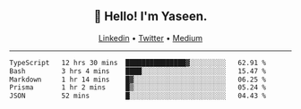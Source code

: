 <h2 align="center">👋 Hello! I'm Yaseen.</h2>
<p align="center">
  <a href="https://www.linkedin.com/in/yaseenkc/">Linkedin</a> •
  <a href="https://twitter.com/yaseeenkc">Twitter</a> •
  <a href="https://medium.com/@yaseen-kc">Medium</a>
</p>


<!--- 🔭 I’m currently working at []() as an  -->
<!--- - 💬 Ask me about **Javascript, React and Git** -->
<!--- - 📫 How to reach me: [@kc.yaseen](https://instagram.com/kc.yaseen) on Instagram -->
<!--- - ⚡ Fun fact: Big Fan of the :zap: emoji -->

-------

<!--START_SECTION:waka-->

```txt
TypeScript   12 hrs 30 mins  ███████████████▓░░░░░░░░░   62.91 %
Bash         3 hrs 4 mins    ████░░░░░░░░░░░░░░░░░░░░░   15.47 %
Markdown     1 hr 14 mins    █▓░░░░░░░░░░░░░░░░░░░░░░░   06.25 %
Prisma       1 hr 2 mins     █▒░░░░░░░░░░░░░░░░░░░░░░░   05.24 %
JSON         52 mins         █░░░░░░░░░░░░░░░░░░░░░░░░   04.43 %
```

<!--END_SECTION:waka-->
